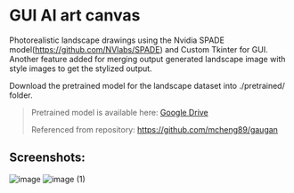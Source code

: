 # GUI AI art canvas

Photorealistic landscape drawings using the Nvidia SPADE model(https://github.com/NVlabs/SPADE) and Custom Tkinter for GUI. Another feature added for merging output generated landscape image with style images to get the stylized output. 

Download the pretrained model for the landscape dataset into ./pretrained/ folder.

> Pretrained model is available here: [Google Drive](https://drive.google.com/drive/folders/1QJr5HBv8PAjJuVNB9zf8EiA6IcIVCswa)
> 
> Referenced from repository: https://github.com/mcheng89/gaugan

## Screenshots:

![image](https://github.com/Agentnir18/GUI-AI-art-canvas/assets/103924826/bb5e1407-1e71-4754-9403-9fa1eb5d7e11)
![image (1)](https://github.com/Agentnir18/GUI-AI-art-canvas/assets/103924826/6919eb14-84cf-4847-b9ea-70635bd84e08)
